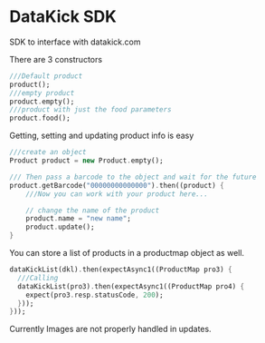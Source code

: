 # DataKick SDK
SDK to interface with datakick.com

There are 3 constructors

```dart
///Default product
product();
///empty product
product.empty();
///product with just the food parameters
product.food();
```

Getting, setting and updating product info is easy

```dart
///create an object
Product product = new Product.empty();

/// Then pass a barcode to the object and wait for the future
product.getBarcode("00000000000000").then((product) {
    ///Now you can work with your product here...

    // change the name of the product
    product.name = "new name";
    product.update();
}

```
You can store a list of products in a productmap object as well.
```dart ///Datakick will retrieve 100 products at a time.
dataKickList(dkl).then(expectAsync1((ProductMap pro3) {
  ///Calling
  dataKickList(pro3).then(expectAsync1((ProductMap pro4) {
    expect(pro3.resp.statusCode, 200);
  }));
}));
```

Currently Images are not properly handled in updates. 